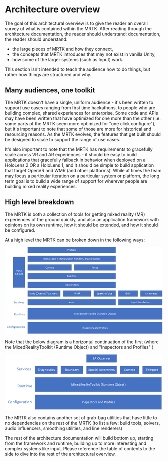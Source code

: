# Architecture overview

The goal of this architectural overview is to give the reader an overall survey of what is
contained within the MRTK. After reading through the architecture documentation, the reader should understand:
documentation, the reader should understand:

-  the large pieces of MRTK and how they connect,
- the concepts that MRTK introduces that may not exist in vanilla Unity,
- how some of the larger systems (such as Input) work.

This section isn't intended to teach the audience how to do things, but rather how things
are structured and why.

## Many audiences, one toolkit

The MRTK doesn't have a single, uniform audience - it's been written to support use cases
ranging from first time hackathons, to people who are building complex, shared experiences
for enterprise. Some code and APIs may have been written that have optimized for one more
than the other (i.e. some parts of the MRTK seem more optimized for "one click configure"),
but it's important to note that some of those are more for historical and resourcing
reasons. As the MRTK evolves, the features that get built should be designed to scale to
support the range of use cases.

It's also important to note that the MRTK has requirements to gracefully scale across VR
and AR experiences - it should be easy to build applications that gracefully
fallback in behavior when deployed on a HoloLens 2 OR a HoloLens 1, and it should be
simple to build application that target OpenVR and WMR (and other platforms). While at
times the team may focus a particular iteration on a particular system or platform, the
long term goal is to build a wide range of support for wherever people are building
mixed reality experiences.

## High level breakdown

The MRTK is both a collection of tools for getting mixed reality (MR) experiences of
the ground quickly, and also an application framework with opinions on its own runtime,
how it should be extended, and how it should be configured. 

At a high level the MRTK can be broken down in the following ways:

![Architecture Overview Diagram, Part 1](../../Documentation/Images/Architecture/OverviewDiagramPart1.png)

Note that the below diagram is a horizontal continuation of the first (where the
MixedRealityToolkit (Runtime Object) and "Inspectors and Profiles" )

![Architecture Overview Diagram, Part 2](../../Documentation/Images/Architecture/OverviewDiagramPart2.png)

The MRTK also contains another set of grab-bag utilities that have little to no
dependencies on the rest of the MRTK (to list a few: build tools, solvers, audio
influencers, smoothing utilities, and line renderers)

The rest of the architecture documentation will build bottom up, starting from the framework
and runtime, building up to more interesting and complex systems like input. Please reference the
table of contents to the side to dive into the rest of the architectural overview.
